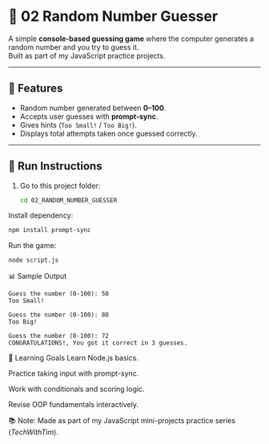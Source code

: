 # 🎲 02 Random Number Guesser

A simple **console-based guessing game** where the computer generates a random number and you try to guess it.  
Built as part of my JavaScript practice projects.

---

## 📝 Features

- Random number generated between **0–100**.  
- Accepts user guesses with **prompt-sync**.  
- Gives hints (`Too Small!` / `Too Big!`).  
- Displays total attempts taken once guessed correctly.  

---

## 🚀 Run Instructions

1. Go to this project folder:
   ```bash
   cd 02_RANDOM_NUMBER_GUESSER
   ```
  Install dependency:

   ```bash
   npm install prompt-sync
   ```
   Run the game:
   ```bash
   node script.js
   ```
📊 Sample Output
   ```
  Guess the number (0-100): 50
  Too Small!

  Guess the number (0-100): 80
  Too Big!

  Guess the number (0-100): 72
  CONGRATULATIONS!, You got it correct in 3 guesses.
  ```
🎯 Learning Goals
   Learn Node.js basics.

   Practice taking input with prompt-sync.

   Work with conditionals and scoring logic.

   Revise OOP fundamentals interactively.
   
📚 Note: Made as part of my JavaScript mini-projects practice series (_TechWithTim_).
